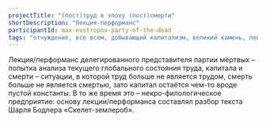 ```yaml
---
projectTitle: "(пост)труд в эпоху (пост)смерти"
shortDescription: "Лекция-перформанс"
participantId: max-evstropov-party-of-the-dead
tags: "отчуждение, все всем, добывающий капитализм, великий камень, левая меланхолия, производственная драма, спекулятивный синтез, отравление"
---
```


Лекция/перформанс делегированного представителя партии мёртвых – попытка анализа текущего глобального состояния труда, капитала и смерти – ситуации, в которой труд больше не является трудом, смерть больше не является смертью, зато капитал остаётся чем-то вроде пустой константы. В то же время это – некро-филологическое предприятие: основу лекции/перформанса составлял разбор текста Шарля Бодлера «Скелет-землероб».
